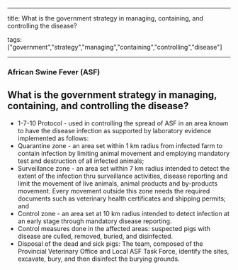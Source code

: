 
---

title: What is the government strategy in managing, containing, and controlling the disease?

tags: ["government","strategy","managing","containing","controlling","disease"]

---

### African Swine Fever (ASF)

## What is the government strategy in managing, containing, and controlling the disease?


 - 1-7-10 Protocol - used in controlling the spread of ASF in an area known to have the disease infection as supported by laboratory evidence implemented as follows:
 - Quarantine zone - an area set within 1 km radius from infected farm to contain infection by limiting animal movement and employing mandatory test and destruction of all infected animals;
 - Surveillance zone - an area set within 7 km radius intended to detect the extent of the infection thru surveillance activities, disease reporting and limit the movement of live animals, animal products and by-products movement. Every movement outside this zone needs the required documents such as veterinary health certificates and shipping permits; and
 - Control zone - an area set at 10 km radius intended to detect infection at an early stage through mandatory disease reporting.
 - Control measures done in the affected areas: suspected pigs with disease are culled, removed, buried, and disinfected.
 - Disposal of the dead and sick pigs: The team, composed of the Provincial Veterinary Office and Local ASF Task Force, identify the sites, excavate, bury, and then disinfect the burying grounds.
